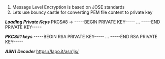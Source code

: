 1. Message Level Encryption is based on JOSE standards
2. Lets use bouncy castle for converting PEM file content to private key

**_Loading Private Keys_**
PKCS#8 -> 
-----BEGIN PRIVATE KEY-----
...
-----END PRIVATE KEY-----

**_PKCS#1 keys_**
-----BEGIN RSA PRIVATE KEY-----
...
-----END RSA PRIVATE KEY-----

**_ASN1 Decoder_**
https://lapo.it/asn1js/